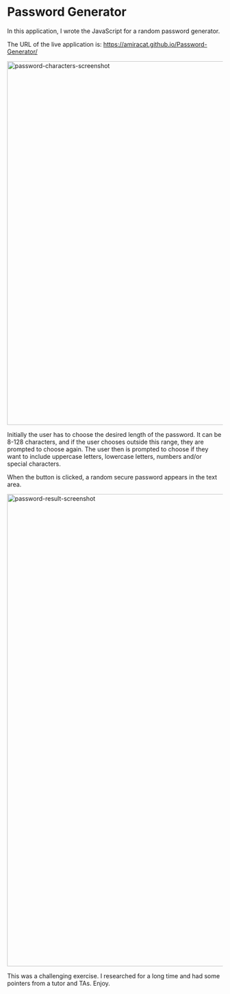 # Password Generator
In this application, I wrote the JavaScript for a random password generator. 

The URL of the live application is:
https://amiracat.github.io/Password-Generator/



<img width="847" alt="password-characters-screenshot" src="https://user-images.githubusercontent.com/80497167/116767684-44ba2c00-a9f7-11eb-9273-e088597ebb76.png">

Initially the user has to choose the desired length of the password. It can be 8-128 characters, and if the user chooses outside this range, they are prompted to choose again.
The user then is prompted to choose if they want to include uppercase letters, lowercase letters, numbers and/or special characters.

When the button is clicked, a random secure password appears in the text area.

<img width="1100" alt="password-result-screenshot" src="https://user-images.githubusercontent.com/80497167/116767690-48e64980-a9f7-11eb-998e-66e421e7c88f.png">

This was a challenging exercise. I researched for a long time and had some pointers from a tutor and TAs. Enjoy.
